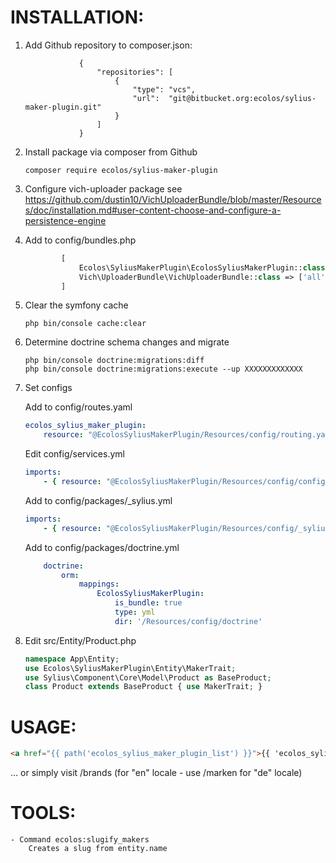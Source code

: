 # INSTALLATION:

1. Add Github repository to composer.json:
    ```Add repository from Github
                {
                    "repositories": [
                        {
                            "type": "vcs",
                            "url":  "git@bitbucket.org:ecolos/sylius-maker-plugin.git"
                        }
                    ]
                }
    ```

2. Install package via composer from Github 
    ```console
    composer require ecolos/sylius-maker-plugin
    ```

3. Configure vich-uploader package
       see https://github.com/dustin10/VichUploaderBundle/blob/master/Resources/doc/installation.md#user-content-choose-and-configure-a-persistence-engine

4. Add to config/bundles.php
    ```php
            [
                Ecolos\SyliusMakerPlugin\EcolosSyliusMakerPlugin::class => ['all' => true]
                Vich\UploaderBundle\VichUploaderBundle::class => ['all' => true]
            ]
    ```

5. Clear the symfony cache
    ```console
    php bin/console cache:clear
    ```

6.  Determine doctrine schema changes and migrate
    ```console
    php bin/console doctrine:migrations:diff
    php bin/console doctrine:migrations:execute --up XXXXXXXXXXXXX
    ```

7. Set configs

    Add to config/routes.yaml
    ```yaml
    ecolos_sylius_maker_plugin:
        resource: "@EcolosSyliusMakerPlugin/Resources/config/routing.yaml"
    ```

    Edit config/services.yml
    ```yaml
    imports:
        - { resource: "@EcolosSyliusMakerPlugin/Resources/config/config.yaml" }
    ```
    
    Add to config/packages/_sylius.yml
    ```yaml
    imports:
        - { resource: "@EcolosSyliusMakerPlugin/Resources/config/_sylius.yaml" }
    ```
    
    Add to config/packages/doctrine.yml
    ```yaml
        doctrine:
            orm:
                mappings:
                    EcolosSyliusMakerPlugin:
                        is_bundle: true
                        type: yml
                        dir: '/Resources/config/doctrine'
    ```

8. Edit src/Entity/Product.php
    ```php
    namespace App\Entity;
    use Ecolos\SyliusMakerPlugin\Entity\MakerTrait;
    use Sylius\Component\Core\Model\Product as BaseProduct;
    class Product extends BaseProduct { use MakerTrait; }
    ``` 

# USAGE:
```html
<a href="{{ path('ecolos_sylius_maker_plugin_list') }}">{{ 'ecolos_sylius_maker_plugin.makers'|trans }}</a>
``` 
... or simply visit /brands (for "en" locale - use /marken for "de" locale)

# TOOLS:
    - Command ecolos:slugify_makers
        Creates a slug from entity.name



